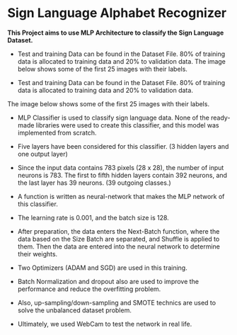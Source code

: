 # Sign Language Alphabet Recognizer

**This Project aims to use MLP Architecture to classify the Sign Language Dataset.**

* Test and training Data can be found in the Dataset File. 80% of training data is allocated to training data and 20% to validation data. 
The image below shows some of the first 25 images with their labels. 

* Test and training Data can be found in the Dataset File. 80% of training data is allocated to training data and 20% to validation data.

The image below shows some of the first 25 images with their labels.

* MLP Classifier is used to classify sign language data. None of the ready-made libraries were used to create this classifier, and this model was implemented from scratch.

* Five layers have been considered for this classifier. (3 hidden layers and one output layer)

* Since the input data contains 783 pixels (28 x 28), the number of input neurons is 783. The first to fifth hidden layers contain 392 neurons, and the last layer has 39 neurons. (39 outgoing classes.)

* A function is written as neural-network that makes the MLP network of this classifier.

* The learning rate is 0.001, and the batch size is 128.

* After preparation, the data enters the Next-Batch function, where the data based on the Size Batch are separated, and Shuffle is applied to them. Then the data are entered into the neural network to determine their weights.

* Two Optimizers (ADAM and SGD) are used in this training.

* Batch Normalization and dropout also are used to improve the performance and reduce the overfitting problem. 

* Also, up-sampling/down-sampling and SMOTE technics are used to solve the unbalanced dataset problem. 

* Ultimately, we used WebCam to test the network in real life. 


